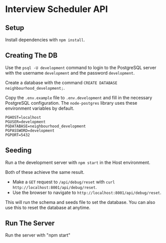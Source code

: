 # Interview Scheduler API

## Setup

Install dependencies with `npm install`.

## Creating The DB

Use the `psql -U development` command to login to the PostgreSQL server with the username `development` and the password `development`. 

Create a database with the command `CREATE DATABASE neighbourhood_development;`.

Copy the `.env.example` file to `.env.development` and fill in the necessary PostgreSQL configuration. The `node-postgres` library uses these environment variables by default.

```
PGHOST=localhost
PGUSER=development
PGDATABASE=neighbourhood_development
PGPASSWORD=development
PGPORT=5432
```

## Seeding

Run a the development server with `npm start` in the Host environment.

Both of these achieve the same result.

- Make a `GET` request to `/api/debug/reset` with `curl http://localhost:8001/api/debug/reset`.
- Use the browser to navigate to `http://localhost:8001/api/debug/reset`.

This will run the schema and seeds file to set the database. You can also use this to reset the database at anytime.

## Run The Server

Run the server with "npm start"